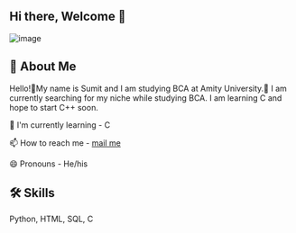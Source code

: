## Hi there, Welcome 👋
![image](https://github.com/user-attachments/assets/8be9a3d5-ea7d-4e51-aa4b-99b124348275)

## 🚀 About Me
Hello!👋My name is Sumit and I am studying BCA at Amity University.🏫 I am currently searching for my niche while studying BCA. I am learning C and hope to start C++ soon.

🧠 I'm currently learning - C

📫 How to reach me - [mail me](mailto:sumitkumar33@amityonline.com)

😄 Pronouns - He/his

## 🛠 Skills
Python, HTML, SQL, C
